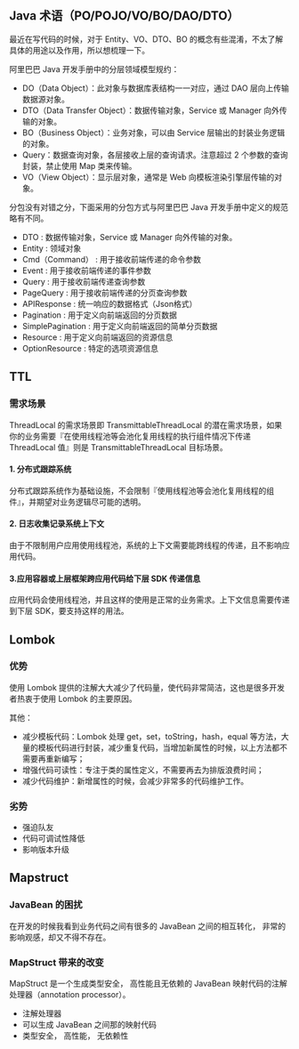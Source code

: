 ## Java 术语（PO/POJO/VO/BO/DAO/DTO）

最近在写代码的时候，对于 Entity、VO、DTO、BO 的概念有些混淆，不太了解具体的用途以及作用，所以想梳理一下。

阿里巴巴 Java 开发手册中的分层领域模型规约：

* DO（Data Object）：此对象与数据库表结构一一对应，通过 DAO 层向上传输数据源对象。
* DTO（Data Transfer Object）：数据传输对象，Service 或 Manager 向外传输的对象。
* BO（Business Object）：业务对象，可以由 Service 层输出的封装业务逻辑的对象。
* Query：数据查询对象，各层接收上层的查询请求。注意超过 2 个参数的查询封装，禁止使用 Map 类来传输。
* VO（View Object）：显示层对象，通常是 Web 向模板渲染引擎层传输的对象。

分包没有对错之分，下面采用的分包方式与阿里巴巴 Java 开发手册中定义的规范略有不同。

* DTO : 数据传输对象，Service 或 Manager 向外传输的对象。
* Entity : 领域对象
* Cmd（Command） : 用于接收前端传递的命令参数
* Event : 用于接收前端传递的事件参数
* Query : 用于接收前端传递查询参数
* PageQuery : 用于接收前端传递的分页查询参数
* APIResponse : 统一响应的数据格式（Json格式）
* Pagination : 用于定义向前端返回的分页数据
* SimplePagination : 用于定义向前端返回的简单分页数据
* Resource : 用于定义向前端返回的资源信息
* OptionResource : 特定的选项资源信息

## TTL

### 需求场景

ThreadLocal 的需求场景即 TransmittableThreadLocal 的潜在需求场景，如果你的业务需要『在使用线程池等会池化复用线程的执行组件情况下传递
ThreadLocal 值』则是 TransmittableThreadLocal 目标场景。

#### 1. 分布式跟踪系统

分布式跟踪系统作为基础设施，不会限制『使用线程池等会池化复用线程的组件』，并期望对业务逻辑尽可能的透明。

#### 2. 日志收集记录系统上下文

由于不限制用户应用使用线程池，系统的上下文需要能跨线程的传递，且不影响应用代码。

#### 3.应用容器或上层框架跨应用代码给下层 SDK 传递信息

应用代码会使用线程池，并且这样的使用是正常的业务需求。上下文信息需要传递到下层 SDK，要支持这样的用法。

## Lombok

### 优势

使用 Lombok 提供的注解大大减少了代码量，使代码非常简洁，这也是很多开发者热衷于使用 Lombok 的主要原因。

其他：

* 减少模板代码：Lombok 处理 get，set，toString，hash，equal 等方法，大量的模板代码进行封装，减少重复代码，当增加新属性的时候，以上方法都不需要再重新编写；
* 增强代码可读性：专注于类的属性定义，不需要再去为排版浪费时间；
* 减少代码维护：新增属性的时候，会减少非常多的代码维护工作。

### 劣势

* 强迫队友
* 代码可调试性降低
* 影响版本升级

## Mapstruct

### JavaBean 的困扰

在开发的时候我看到业务代码之间有很多的 JavaBean 之间的相互转化， 非常的影响观感，却又不得不存在。

### MapStruct 带来的改变

MapStruct 是一个生成类型安全， 高性能且无依赖的 JavaBean 映射代码的注解处理器（annotation processor）。

* 注解处理器
* 可以生成 JavaBean 之间那的映射代码
* 类型安全， 高性能， 无依赖性


